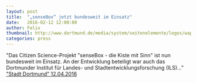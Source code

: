 ```yaml
---
layout: post
title:  "„senseBox“ jetzt bundesweit im Einsatz"
date:   2016-02-12 12:00:00
author: Felix
thumbnail: http://www.dortmund.de/media/system/seitenelemente/logos/wappendortmund.gif
categories: press
---
```

"Das Citizen Science-Projekt "senseBox - die Kiste mit Sinn" ist nun bundesweit im Einsatz. An der Entwicklung beteiligt war auch das Dortmunder Institut für Landes- und Stadtentwicklungsforschung (ILS)..."
<a href="http://www.dortmund.de/de/leben_in_dortmund/nachrichtenportal/alle_nachrichten/nachricht.jsp?nid=400707" target="_blank">"Stadt Dortmund" 12.04.2016</a>
